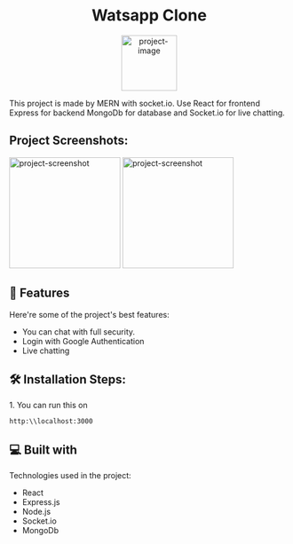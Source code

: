  <h1 align="center" id="title">Watsapp Clone</h1> 

<p align="center"><img src="https://thumbs.dreamstime.com/b/whats-new-logo-155631950.jpg" alt="project-image" width="100" height="100" border-radius="22px"></p>

<p id="description">This project is made by MERN with socket.io. Use React for frontend Express for backend MongoDb for database and Socket.io for live chatting.</p>

<h2>Project Screenshots:</h2>

<img src="https://www.sketchappsources.com/resources/source-image/whatsapp-ui-android-abinashmohanty.png" alt="project-screenshot" width="200" height="200/">

<img src="https://english.cdn.zeenews.com/sites/default/files/2021/11/07/985547-whatsapp-web-login.jpg" alt="project-screenshot" width="200" height="200/">

  
  
<h2>🧐 Features</h2>

Here're some of the project's best features:

*   You can chat with full security.
*   Login with Google Authentication
*   Live chatting

<h2>🛠️ Installation Steps:</h2>

<p>1. You can run this on</p>

```
http:\\localhost:3000
```

  
  
<h2>💻 Built with</h2>

Technologies used in the project:

*   React
*   Express.js
*   Node.js
*   Socket.io
*   MongoDb
